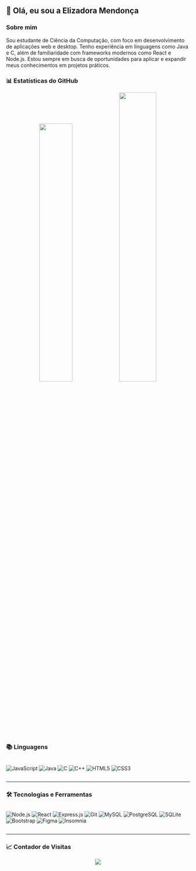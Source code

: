 ## 👋 Olá, eu sou a Elizadora Mendonça

### Sobre mim
Sou estudante de Ciência da Computação, com foco em desenvolvimento de aplicações web e desktop. Tenho experiência em linguagens como Java e C, além de familiaridade com frameworks modernos como React e Node.js. Estou sempre em busca de oportunidades para aplicar e expandir meus conhecimentos em projetos práticos.

### 📊 Estatísticas do GitHub
<p align="center">
  <img src="https://github-readme-stats.vercel.app/api?username=elizadora&show_icons=true&theme=algolia" width="42.5%" />
  <img src="https://github-readme-streak-stats.herokuapp.com/?user=elizadora&theme=algolia" width="45%" />
</p>


### 📚 Linguagens
<div style="display: flex; flex-direction: row; align-items: center; justify-content: start; flex-wrap: wrap; margin-top: 20px">
  
  ![JavaScript](https://img.shields.io/badge/JavaScript-323330?style=for-the-badge&logo=javascript&logoColor=F7DF1E)
  ![Java](https://img.shields.io/badge/Java-ED8B00?style=for-the-badge&logo=openjdk&logoColor=white)
  ![C](https://img.shields.io/badge/C-00599C?style=for-the-badge&logo=c&logoColor=white)
  ![C++](https://img.shields.io/badge/C%2B%2B-00599C?style=for-the-badge&logo=c%2B%2B&logoColor=white)
  ![HTML5](https://img.shields.io/badge/HTML5-E34F26?style=for-the-badge&logo=html5&logoColor=white)
  ![CSS3](https://img.shields.io/badge/CSS3-1572B6?style=for-the-badge&logo=css3&logoColor=white)
  
</div>

---

### 🛠️ Tecnologias e Ferramentas
<div style="display: flex; flex-direction: row; align-items: center; justify-content: start; flex-wrap: wrap">
  
  ![Node.js](https://img.shields.io/badge/Node.js-43853D?style=for-the-badge&logo=node.js&logoColor=white)
  ![React](https://img.shields.io/badge/React-20232A?style=for-the-badge&logo=react&logoColor=61DAFB)
  ![Express.js](https://img.shields.io/badge/Express%20js-000000?style=for-the-badge&logo=express&logoColor=white)
  ![Git](https://img.shields.io/badge/Git-F05032?style=for-the-badge&logo=git&logoColor=white)
  ![MySQL](https://img.shields.io/badge/MySQL-005C84?style=for-the-badge&logo=mysql&logoColor=white)
  ![PostgreSQL](https://img.shields.io/badge/PostgreSQL-316192?style=for-the-badge&logo=postgresql&logoColor=white)
  ![SQLite](https://img.shields.io/badge/SQLite-003B57?style=for-the-badge&logo=sqlite&logoColor=white)
  ![Bootstrap](https://img.shields.io/badge/Bootstrap-563D7C?style=for-the-badge&logo=bootstrap&logoColor=white)
  ![Figma](https://img.shields.io/badge/Figma-F24E1E?style=for-the-badge&logo=figma&logoColor=white)
  ![Insomnia](https://img.shields.io/badge/Insomnia-5849be?style=for-the-badge&logo=Insomnia&logoColor=white)
  
</div>

---

### 📈 Contador de Visitas
<div align="center">
  <img src="https://profile-counter.glitch.me/elizadora/count.svg?"  />
</div>
